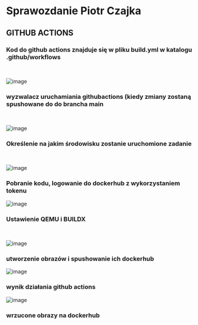 # Sprawozdanie Piotr Czajka <br>
## GITHUB ACTIONS <br>
### Kod do github actions znajduje się w pliku build.yml w katalogu .github/workflows 
<br> 
 
 ![image](https://github.com/Rollermix/Sprawozdanie/assets/83765531/d528a209-913f-4d98-9878-fded1fcd124f)
<br>
### wyzwalacz uruchamiania githubactions (kiedy zmiany zostaną spushowane do do brancha main
<br>

![image](https://github.com/Rollermix/Sprawozdanie/assets/83765531/a5dd2bfd-131c-4c87-a571-8dfa0680529a)
<br>
### Określenie na jakim środowisku zostanie uruchomione zadanie
<br>

![image](https://github.com/Rollermix/Sprawozdanie/assets/83765531/1186e5ad-86f9-4085-8e25-10837924c783)

### Pobranie kodu, logowanie do dockerhub z wykorzystaniem tokenu

![image](https://github.com/Rollermix/Sprawozdanie/assets/83765531/5d6b0243-5fce-4320-b212-fb4da1596754)
### Ustawienie QEMU i BUILDX
<br>


![image](https://github.com/Rollermix/Sprawozdanie/assets/83765531/193a4a5c-ff9f-4729-b5b5-5a8795b5198b)

### utworzenie obrazów i spushowanie ich dockerhub

![image](https://github.com/Rollermix/Sprawozdanie/assets/83765531/17d28375-2d56-429f-83e7-166f4b93bd24)

### wynik działania github actions

![image](https://github.com/Rollermix/Sprawozdanie/assets/83765531/8f151cdf-bccb-47ff-87ad-a5ce39871cfc)

### wrzucone obrazy na dockerhub
